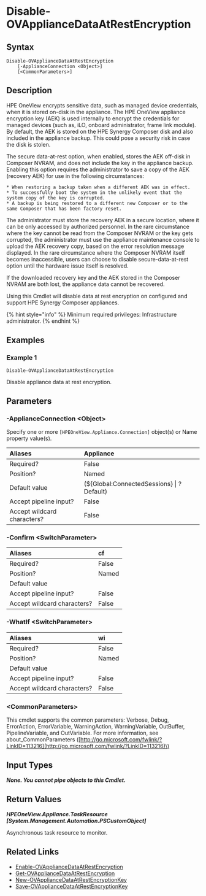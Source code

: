 ﻿---
description: Turn off HPE Synergy Composer data at rest encryption.
---

# Disable-OVApplianceDataAtRestEncryption

## Syntax

```text
Disable-OVApplianceDataAtRestEncryption
    [-ApplianceConnection <Object>]
    [<CommonParameters>]
```

## Description

HPE OneView encrypts sensitive data, such as managed device credentials, when it is stored on-disk in the appliance. The HPE OneView appliance encryption key (AEK) is used internally to encrypt the credentials for managed devices (such
as, iLO, onboard administrator, frame link module). By default, the AEK is stored on the HPE Synergy Composer disk and also included in the appliance backup. This could pose a security risk in case the disk is stolen.

The secure data-at-rest option, when enabled, stores the AEK off-disk in Composer NVRAM, and does not include the key
in the appliance backup. Enabling this option requires the administrator to save a copy of the AEK (recovery AEK) for
use in the following circumstances:

    * When restoring a backup taken when a different AEK was in effect.
    * To successfully boot the system in the unlikely event that the system copy of the key is corrupted.
    * A backup is being restored to a different new Composer or to the same Composer that has been factory reset.

The administrator must store the recovery AEK in a secure location, where it can be only accessed by authorized personnel. In the rare circumstance where the key cannot be read from the Composer NVRAM or the key gets corrupted, the administrator must use the appliance maintenance console to upload the AEK recovery copy, based on the error resolution message displayed. In the rare circumstance where the Composer NVRAM itself becomes inaccessible, users can choose to disable secure-data-at-rest option until the hardware issue itself is resolved.

If the downloaded recovery key and the AEK stored in the Composer NVRAM are both lost, the appliance data cannot be recovered.

Using this Cmdlet will disable data at rest encryption on configured and support HPE Synergy Composer appliances.

{% hint style="info" %}
Minimum required privileges: Infrastructure administrator.
{% endhint %}

## Examples

###  Example 1 

```text
Disable-OVApplianceDataAtRestEncryption
```

Disable appliance data at rest encryption.

## Parameters

### -ApplianceConnection &lt;Object&gt;

Specify one or more `[HPEOneView.Appliance.Connection]` object(s) or Name property value(s).

| Aliases | Appliance |
| :--- | :--- |
| Required? | False |
| Position? | Named |
| Default value | (${Global:ConnectedSessions} &vert; ? Default) |
| Accept pipeline input? | False |
| Accept wildcard characters? | False |

### -Confirm &lt;SwitchParameter&gt;



| Aliases | cf |
| :--- | :--- |
| Required? | False |
| Position? | Named |
| Default value |  |
| Accept pipeline input? | False |
| Accept wildcard characters? | False |

### -WhatIf &lt;SwitchParameter&gt;



| Aliases | wi |
| :--- | :--- |
| Required? | False |
| Position? | Named |
| Default value |  |
| Accept pipeline input? | False |
| Accept wildcard characters? | False |

### &lt;CommonParameters&gt;

This cmdlet supports the common parameters: Verbose, Debug, ErrorAction, ErrorVariable, WarningAction, WarningVariable, OutBuffer, PipelineVariable, and OutVariable. For more information, see about\_CommonParameters \([http://go.microsoft.com/fwlink/?LinkID=113216](http://go.microsoft.com/fwlink/?LinkID=113216)\)

## Input Types

_**None.  You cannot pipe objects to this Cmdlet.**_

## Return Values

_**HPEOneView.Appliance.TaskResource [System.Management.Automation.PSCustomObject]**_

Asynchronous task resource to monitor.

## Related Links

* [Enable-OVApplianceDataAtRestEncryption](enable-ovappliancedataatrestencryption.md)
* [Get-OVApplianceDataAtRestEncryption](get-ovappliancedataatrestencryption.md)
* [New-OVApplianceDataAtRestEncryptionKey](new-ovappliancedataatrestencryptionkey.md)
* [Save-OVApplianceDataAtRestEncryptionKey](save-ovappliancedataatrestencryptionkey.md)
